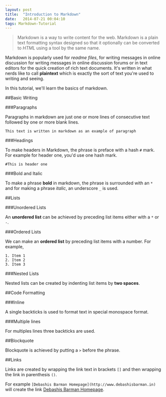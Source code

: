 ```yaml
---
layout: post
title:  "Introduction to Markdown"
date:   2014-07-21 00:04:10
tags: Markdown-Tutorial
---
```


>Markdown is a way to write content for the web. Markdown is a plain text formatting syntax designed so that it optionally can be converted to _HTML_ using a tool by the same name. 

Markdown is popularly used for _readme files_, for writing messages in online discussion for writing messages in online discussion forums or in text editors for the quick creation of rich text documents. It's written in what nerds like to call **plaintext** which is exactly the sort of text you're used to writing and seeing.

In this tutorial, we'll learn the basics of markdown.

##Basic Writing

###Paragraphs

Paragraphs in markdown are just one or more lines of consecutive text followed by one or more blank lines.

`This text is written in markdown as an example of paragraph`

###Headings

To make headers in Markdown, the phrase is preface with a hash `#` mark. For example for header one, you'd use one hash mark.

`#This is header one`

###Bold and Italic

To make a phrase **bold** in markdown, the phrase is surrounded with an `*` and for making a phrase _italic_, an underscore `_` is used.

##Lists

###Unordered Lists

An **unordered list** can be achieved by preceding list items either with a `*` or `-`.

###Ordered Lists

We can make an **ordered list** by preceding list items with a number. For example,

```
1. Item 1
2. Item 2
3. Item 3
```

###Nested Lists

Nested lists can be created by indenting list items by **two spaces**.

##Code Formatting

###Inline

A single backticks is used to format text in special monospace format.

###Multiple lines

For multiples lines three backticks are used.

##Blockquote

Blockquote is achieved by putting a `>` before the phrase.

##Links

Links are created by wrapping the link text in brackets `[]` and then wrapping the link in parenthesis `()`.

For example `[Debashis Barman Homepage](http://www.debashisbarman.in)` will create the link [Debashis Barman Homepage](http://www.debashisbarman.in).


